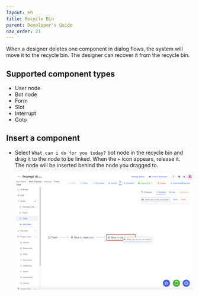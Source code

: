```yaml
---
layout: en
title: Recycle Bin
parent: Developer's Guide
nav_order: 21
---
```

When a designer deletes one component in dialog flows, the system will move it to the recycle bin.  The designer can recover it from the recycle bin.

## Supported component types
- User node
- Bot node
- Form
- Slot
- Interrupt
- Goto

## Insert a component 
* Select `What can i do for you today?` bot node in the recycle bin and drag it to the node to be linked. When the `+` icon appears, release it.
  <br/>The node will be inserted behind the node you dragged to.
  
  ![01-trash](/assets/images/tutorial/recycle_bin/01-trash.png)


<!---  

 [It seems the following is just the repeat of the insertion operation?  If so , probably we can delete it.] 

## Insert node
* The preparation is shown in the lower flow chart. We add a user input node between the bot reply nodes
  ![02-trash](/assets/images/tutorial/trash/02-trash.png)
* Move the later `What can i do for you today?` bot node to the trash
  ![03-trash](/assets/images/tutorial/trash/03-trash.png)
* Add new bot input node
  ![04-trash](/assets/images/tutorial/trash/04-trash.png)
* Select the `What can i do for you today?` bot node in the trash and drag it to the bot node just created. When the `+` icon appears, release it
  ![05-trash](/assets/images/tutorial/trash/05-trash.png)
* Finish

## Delete intermediate nodes using the trash
* The preparation is shown in the lower flow diagram. We use the trash to delete the user input node between the two bot reply nodes
  ![06-trash](/assets/images/tutorial/trash/06-trash.png)

* Delete the later `What can i do for you today?` bot node  to the trash, and it will be automatically moved to the trash
  ![07-trash](/assets/images/tutorial/trash/07-trash.png)

* Delete user input node`Nice to meet you too`
  ![08-trash](/assets/images/tutorial/trash/08-trash.png)

* Select the `What can i do for you today?` bot reply node in the trash and drag it to the bot reply node `What is your name?`, Release the `+` icon when it appears
  ![09-trash](/assets/images/tutorial/trash/09-trash.png)

--->
